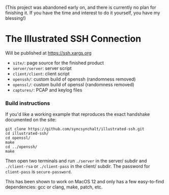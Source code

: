 (This project was abandoned early on, and there is currently no plan for finishing it.  If you have the time and interest to do it yourself, you have my blessing!)

# The Illustrated SSH Connection

Will be published at https://ssh.xargs.org

- `site/`: page source for the finished product
- `server/server`: server script
- `client/client`: client script
- `openssh/`: custom build of openssh (randomness removed)
- `openssl/`: custom build of openssl (randomness removed)
- `captures/`: PCAP and keylog files

### Build instructions

If you'd like a working example that reproduces the exact handshake documented on the site:

```
git clone https://github.com/syncsynchalt/illustrated-ssh.git
cd illustrated-ssh/
cd openssl/
make
cd ../openssh/
make
```

Then open two terminals and run `./server` in the server/ subdir and `./client-rsa` or `./client-pass` in the client/ subdir.  The password for `client-pass` is `secure-password`.

This has been shown to work on MacOS 12 and only has a few easy-to-find dependencies: gcc or clang, make, patch,
etc.

